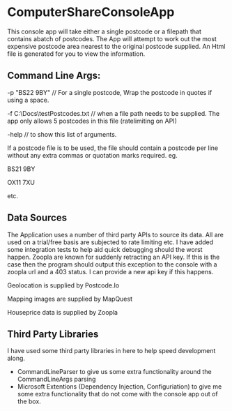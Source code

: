 # ComputerShareConsoleApp

This console app will take either a single postcode or a filepath that contains abatch of postcodes.  The App will attempt to work out the most expensive postcode area nearest to the original postcode supplied.  An Html file is generated for you to view the information.

## Command Line Args:
-p "BS22 9BY"                 // For a single postcode, Wrap the postcode in quotes if using a space.

-f C:\Docs\testPostcodes.txt  // when a file path needs to be supplied.  The app only allows 5 postcodes in this file (ratelimiting on API)

-help                         // to show this list of arguments.

If a postcode file is to be used, the file should contain a postcode per line without any extra commas or quotation marks required.
eg.

BS21 9BY

OX11 7XU

etc.

## Data Sources
The Application uses a number of third party APIs to source its data.  All are used on a trial/free basis are subjected to rate limiting etc.  I have added some integration tests to help aid quick debugging should the worst happen.  Zoopla are known for suddenly retracting an API key.  If this is the case then the program should output this exception to the console with a zoopla url and a 403 status.  I can provide a new api key if this happens.  

Geolocation is supplied by Postcode.Io

Mapping images are supplied by MapQuest

Houseprice data is supplied by Zoopla

## Third Party Libraries
I have used some third party libraries in here to help speed development along.
- CommandLineParser to give us some extra functionality around the CommandLineArgs parsing
- Microsoft Extentions (Dependency Injection, Configuriation) to give me some extra functionality that do not come with the console app out of the box.
